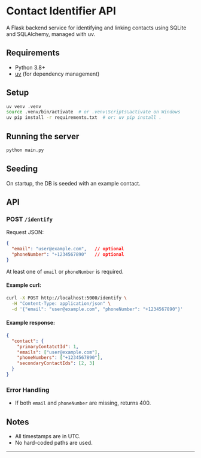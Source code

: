 # Contact Identifier API

A Flask backend service for identifying and linking contacts using SQLite and SQLAlchemy, managed with uv.

## Requirements
- Python 3.8+
- [uv](https://github.com/astral-sh/uv) (for dependency management)

## Setup

```sh
uv venv .venv
source .venv/bin/activate  # or .venv\Scripts\activate on Windows
uv pip install -r requirements.txt  # or: uv pip install .
```

## Running the server

```sh
python main.py
```

## Seeding
On startup, the DB is seeded with an example contact.

## API
### POST `/identify`

Request JSON:
```json
{
  "email": "user@example.com",   // optional
  "phoneNumber": "+1234567890"   // optional
}
```
At least one of `email` or `phoneNumber` is required.

#### Example curl:
```sh
curl -X POST http://localhost:5000/identify \
  -H "Content-Type: application/json" \
  -d '{"email": "user@example.com", "phoneNumber": "+1234567890"}'
```

#### Example response:
```json
{
  "contact": {
    "primaryContatctId": 1,
    "emails": ["user@example.com"],
    "phoneNumbers": ["+1234567890"],
    "secondaryContactIds": [2, 3]
  }
}
```

### Error Handling
- If both `email` and `phoneNumber` are missing, returns 400.

## Notes
- All timestamps are in UTC.
- No hard-coded paths are used.

---
